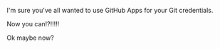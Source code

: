 I'm sure you've all wanted to use GitHub Apps for your Git credentials.

Now you can!?!!!!!

Ok maybe now?
